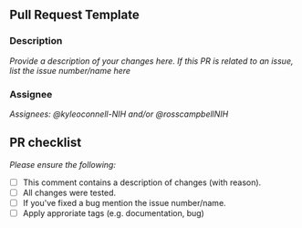 ## Pull Request Template

### Description
<!-- Provide a description of your changes here. If this PR is related to an issue, list the issue number/name here -->
*Provide a description of your changes here. If this PR is related to an issue, list the issue number/name here*

### Assignee
<!-- Mention the GitHub username of the user you want to assign this PR to -->
*Assignees: @kyleoconnell-NIH and/or @rosscampbellNIH*

## PR checklist
*Please ensure the following:*
- [ ] This comment contains a description of changes (with reason).
- [ ] All changes were tested.
- [ ] If you've fixed a bug mention the issue number/name.
- [ ] Apply approriate tags (e.g. documentation, bug)
